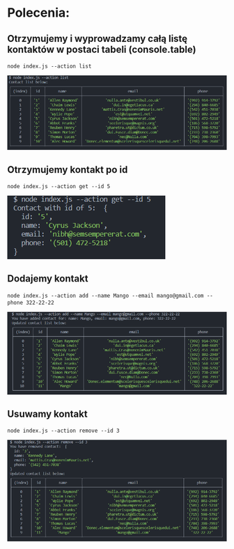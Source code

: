 # Polecenia:

## Otrzymujemy i wyprowadzamy całą listę kontaktów w postaci tabeli (console.table)

```
node index.js --action list
```

![contactList](./assets/contactList.png)

## Otrzymujemy kontakt po id

```
node index.js --action get --id 5
```

![getById](./assets/getById.png)

## Dodajemy kontakt

```
node index.js --action add --name Mango --email mango@gmail.com --phone 322-22-22
```

![addContact](./assets/addContact.png)

## Usuwamy kontakt

```
node index.js --action remove --id 3
```

![removeContact](./assets/removeContact.png)
